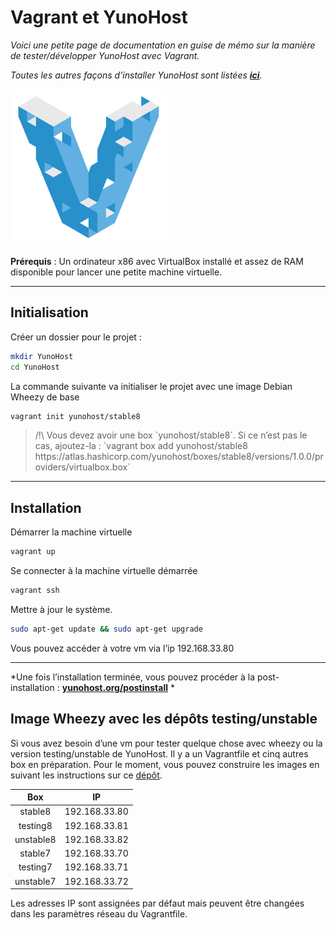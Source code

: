 # Vagrant et YunoHost

*Voici une petite page de documentation en guise de mémo sur la manière de tester/développer YunoHost avec Vagrant.*

*Toutes les autres façons d’installer YunoHost sont listées **[ici](/install_fr)**.*

<img src="/images/vagrant.png" width=250>

**Prérequis** : Un ordinateur x86 avec VirtualBox installé et assez de RAM disponible pour lancer une petite machine virtuelle.

---

## Initialisation

Créer un dossier pour le projet :
```bash
mkdir YunoHost
cd YunoHost
```

La commande suivante va initialiser le projet avec une image Debian Wheezy de base
```bash
vagrant init yunohost/stable8
```
<blockquote>
<span class="text-warning">/!\</span> Vous devez avoir une box `yunohost/stable8`. Si ce n’est pas le cas, ajoutez-la :
`vagrant box add yunohost/stable8 https://atlas.hashicorp.com/yunohost/boxes/stable8/versions/1.0.0/providers/virtualbox.box`
</blockquote>

---

## Installation

Démarrer la machine virtuelle
```bash
vagrant up
```

Se connecter à la machine virtuelle démarrée
```bash
vagrant ssh
```

Mettre à jour le système.
```bash
sudo apt-get update && sudo apt-get upgrade
```

Vous pouvez accéder à votre vm via l’ip 192.168.33.80

---

*Une fois l’installation terminée, vous pouvez procéder à la post-installation : **[yunohost.org/postinstall](/postinstall_fr)** *


## Image Wheezy avec les dépôts testing/unstable

Si vous avez besoin d’une vm pour tester quelque chose avec wheezy ou la version testing/unstable de YunoHost. Il y a un Vagrantfile et cinq autres box en préparation. Pour le moment, vous pouvez construire les images en suivant les instructions sur ce [dépôt](https://github.com/zamentur/yunohost-vagrant).

| Box | IP |
| :---: | :---: |
| stable8 | 192.168.33.80 |
| testing8 | 192.168.33.81 |
| unstable8 | 192.168.33.82 |
| stable7 | 192.168.33.70 |
| testing7 | 192.168.33.71 |
| unstable7 | 192.168.33.72 |

Les adresses IP sont assignées par défaut mais peuvent être changées dans les paramètres réseau du Vagrantfile.